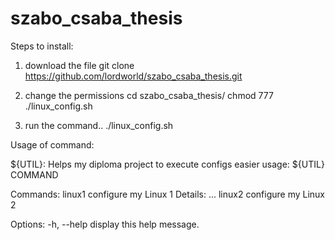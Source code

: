 # szabo_csaba_thesis

Steps to install:
1. download the file 
git clone https://github.com/lordworld/szabo_csaba_thesis.git

2. change the permissions
cd szabo_csaba_thesis/
chmod 777 ./linux_config.sh

3. run the command.. 
./linux_config.sh

Usage of command: 

${UTIL}: Helps my diploma project to execute configs easier
usage: ${UTIL} COMMAND

Commands:
  linux1			configure my Linux 1
					Details: ...
  linux2			configure my Linux 2
 
Options:
  -h, --help        display this help message.
